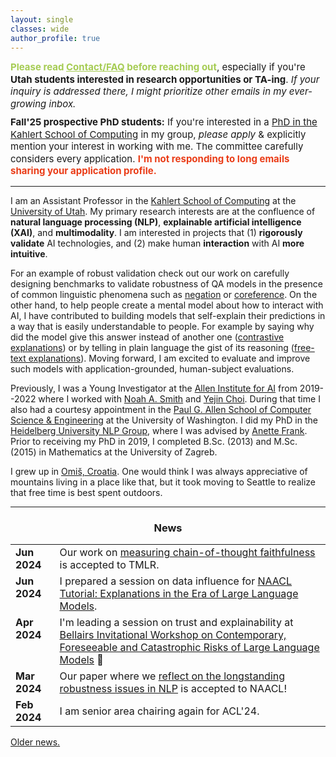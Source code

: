 ```yaml
---
layout: single
classes: wide
author_profile: true
---
```


<div style="font-size: 15px; line-height: 1.3; margin-bottom: 10px;">
  <span style="color:#a6cc54;"><strong>Please read <a href="https://www.anamarasovic.com/contact/" style="color:#a6cc54;">Contact/FAQ</a> before reaching out</strong></span>, especially if you're <strong>Utah students interested in research opportunities or TA-ing</strong>. 
  <em>If your inquiry is addressed there, I might prioritize other emails in my ever-growing inbox.</em>
</div>
<div style="font-size: 15px; line-height: 1.3; margin-bottom: 10px;">
  <strong>Fall'25 prospective PhD students:</strong> If you're interested in a <a href="https://www.cs.utah.edu/graduate/admissions/">PhD in the Kahlert School of Computing</a> in my group, <em>please apply</em> & explicitly mention your interest in working with me. The committee carefully considers every application. <span style="color:#EA3C17;"><strong>I'm not responding to long emails sharing your application profile.</strong></span>
</div>


---

I am an Assistant Professor in the [Kahlert School of Computing](https://www.cs.utah.edu/) at the [University of Utah](https://www.utah.edu/). My primary research interests are at the confluence of **natural language processing (NLP)**, **explainable artificial intelligence (XAI)**, and **multimodality**. I am interested in projects that (1) **rigorously validate** AI technologies, and (2) make human **interaction** with AI **more intuitive**. 

For an example of robust validation check out our work on carefully designing benchmarks to validate robustness of QA models in the presence of common linguistic phenomena such as [negation](https://arxiv.org/abs/2211.00295) or [coreference](https://aclanthology.org/D19-1606/). On the other hand, to help people create a mental model about how to interact with AI, I have contributed to building models that self-explain their predictions in a way that is easily understandable to people. For example by saying why did the model give this answer instead of another one ([contrastive explanations](https://arxiv.org/abs/2012.13985)) or by telling in plain language the gist of its reasoning ([free-text explanations](https://arxiv.org/abs/2111.08284)). Moving forward, I am excited to evaluate and improve such models with application-grounded, human-subject evaluations.                     

Previously, I was a Young Investigator at the [Allen Institute for AI](https://allenai.org/) from 2019--2022 where I worked  with [Noah A. Smith](https://nasmith.github.io/) and [Yejin Choi](https://homes.cs.washington.edu/~yejin/). During that time I also had a courtesy appointment in the [Paul G. Allen School of Computer Science & Engineering](https://www.cs.washington.edu/) at the University of Washington. I did my PhD in the [Heidelberg University NLP Group](https://www.cl.uni-heidelberg.de/nlpgroup/), where I was advised by [Anette Frank](https://www.cl.uni-heidelberg.de/~frank/). Prior to receiving my PhD in 2019, I completed B.Sc. (2013) and M.Sc. (2015) in Mathematics at the University of Zagreb. 


I grew up in [Omiš, Croatia](https://youtu.be/Cnrjm-Le_vw). One would think I was always appreciative of mountains living in a place like that, but it took moving to Seattle to realize that free time is best spent outdoors.


---

<style type="text/css">
      table, tr, td {
        border: 0px;
    }

</style>

<h3 align="center">News</h3>

<table class='news-table'>
    <col width="14%">
    <col width="100%">
        <tr>
        <td valign="top"><strong>Jun 2024</strong></td>
        <td>Our work on <a href="https://arxiv.org/abs/2402.14897">measuring chain-of-thought faithfulness</a> is accepted to TMLR.</td>
       </tr>
        <tr>
        <td valign="top"><strong>Jun 2024</strong></td>
        <td>I prepared a session on data influence for <a href="https://explanation-llm.github.io/">NAACL Tutorial: Explanations in the Era of Large Language Models</a>.</td>
       </tr>
        <tr>
        <td valign="top"><strong>Apr 2024</strong></td>
        <td>
        I'm leading a session on trust and explainability at <a href="https://mcgill-nlp.github.io/barbados-workshop-2024/">Bellairs Invitational Workshop on Contemporary, Foreseeable and Catastrophic Risks of Large Language Models</a> 🌴
        </td>
        </tr>
        <tr>
        <td valign="top"><strong>Mar 2024</strong></td>
        <td>Our paper where we <a href="https://arxiv.org/abs/2311.09694">reflect on the longstanding robustness issues in NLP</a> is accepted to NAACL!
        </td>
        </tr>
        <tr>
        <td valign="top"><strong>Feb 2024</strong></td>
        <td>I am senior area chairing again for ACL'24.</td>
       </tr>
</table>



[Older news.](old_news.md)